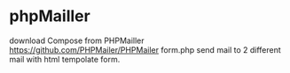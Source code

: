 # phpMailler
download Compose from PHPMailler
https://github.com/PHPMailer/PHPMailer
form.php send mail to 2 different mail with html tempolate form.
